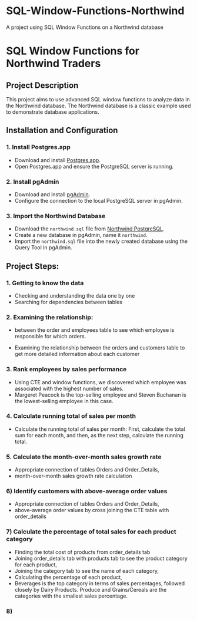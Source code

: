 # SQL-Window-Functions-Northwind
A project using SQL Window Functions on a Northwind database

# SQL Window Functions for Northwind Traders

## Project Description

This project aims to use advanced SQL window functions to analyze data in the Northwind database. The Northwind database is a classic example used to demonstrate database applications.

## Installation and Configuration

### 1. Install Postgres.app

- Download and install [Postgres.app](https://postgresapp.com/).
- Open Postgres.app and ensure the PostgreSQL server is running.

### 2. Install pgAdmin

- Download and install [pgAdmin](https://www.pgadmin.org/download/pgadmin-4-macos/).
- Configure the connection to the local PostgreSQL server in pgAdmin.

### 3. Import the Northwind Database

- Download the `northwind.sql` file from [Northwind PostgreSQL](https://github.com/pthom/northwind_psql).
- Create a new database in pgAdmin, name it `northwind`.
- Import the `northwind.sql` file into the newly created database using the Query Tool in pgAdmin.

## Project Steps:

### 1. Getting to know the data

- Checking and understanding the data one by one
- Searching for dependencies between tables

### 2. Examining the relationship:

- between the order and employees table to see which employee is responsible for which orders.

- Examining the relationship between the orders and customers table to get more detailed information about each customer

### 3.  Rank employees by sales performance

- Using CTE and window functions, we discovered which employee was associated with the highest number of sales.
- Margeret Peacock is the top-selling employee and Steven Buchanan is the lowest-selling employee in this case.

### 4.  Calculate running total of sales per month

- Calculate the running total of sales per month: First, calculate the total sum for each month, and then, as the next step, calculate the running total.

### 5.  Calculate the month-over-month sales growth rate 

- Appropriate connection of tables Orders and Order_Details,
- month-over-month sales growth rate calculation

 ### 6) Identify customers with above-average order values
 
- Appropriate connection of tables Orders and Order_Details,
- above-average order values by cross joining the CTE table with order_details

### 7) Calculate the percentage of total sales for each product category

- Finding the total cost of products from order_details tab
- Joining order_details tab with products tab to see the product category for each product,
- Joining the category tab to see the name of each category,
- Calculating the percentage of each product,
- Beverages is the top category in terms of sales percentages, followed closely by Dairy Products. Produce and Grains/Cereals are the categories with the smallest sales percentage.

### 8) 






